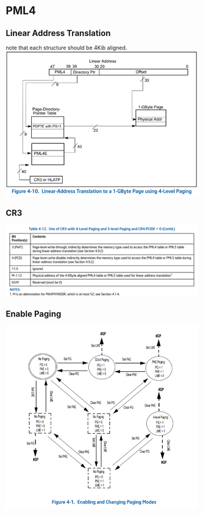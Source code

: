 # PML4

## Linear Address Translation

note that each structure should be 4Kib aligned.\
![structure](images/pml4-1G.png)

## CR3

![cr3](images/pml4-cr3.png)

## Enable Paging

![enable paging](images/enable-paging.png)
